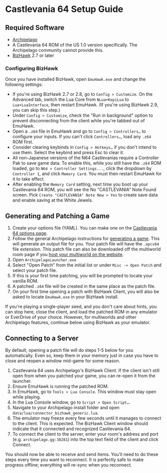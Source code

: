 # Castlevania 64 Setup Guide

## Required Software

- [Archipelago](https://github.com/ArchipelagoMW/Archipelago/releases)
- A Castlevania 64 ROM of the US 1.0 version specifically. The Archipelago community cannot provide this.
- [BizHawk](https://tasvideos.org/BizHawk/ReleaseHistory) 2.7 or later

### Configuring BizHawk

Once you have installed BizHawk, open `EmuHawk.exe` and change the following settings:

- If you're using BizHawk 2.7 or 2.8, go to `Config > Customize`. On the Advanced tab, switch the Lua Core from
`NLua+KopiLua` to `Lua+LuaInterface`, then restart EmuHawk. (If you're using BizHawk 2.9, you can skip this step.)
- Under `Config > Customize`, check the "Run in background" option to prevent disconnecting from the client while you're
tabbed out of EmuHawk.
- Open a `.z64` file in EmuHawk and go to `Config > Controllers…` to configure your inputs. If you can't click
`Controllers…`, load any `.z64` ROM first.
- Consider clearing keybinds in `Config > Hotkeys…` if you don't intend to use them. Select the keybind and press Esc to
clear it.
- All non-Japanese versions of the N64 Castlevanias require a Controller Pak to save game data. To enable this, while
you still have the `.z64` ROM loaded, go to `N64 > Controller Settings...`, click the dropdown by `Controller 1`, and
click `Memory Card`. You must then restart EmuHawk for it to take effect.
- After enabling the `Memory Card` setting, next time you boot up your Castlevania 64 ROM, you will see the 
No "CASTLEVANIA" Note Found screen. Pick `Create "CASTLEVANIA" Note Now > Yes` to create save data and enable saving at
the White Jewels.


## Generating and Patching a Game

1. Create your options file (YAML). You can make one on the
[Castlevania 64 options page](../../../games/Castlevania%2064/player-options).
2. Follow the general Archipelago instructions for [generating a game](../../Archipelago/setup/en#generating-a-game).
This will generate an output file for you. Your patch file will have the `.apcv64` file extension.
This patch file can also be downloaded off the multiworld room page if you [host your multiworld on the website](../../Archipelago/setup#hosting-on-the-website).
3. Open `ArchipelagoLauncher.exe`
4. Select "Open Patch" from the initial list or under `Misc -> Open Patch` and select your patch file.
5. If this is your first time patching, you will be prompted to locate your vanilla ROM.
6. A patched `.z64` file will be created in the same place as the patch file.
7. On your first time opening a patch with BizHawk Client, you will also be asked to locate `EmuHawk.exe` in your
BizHawk install.

If you're playing a single-player seed, and you don't care about hints, you can stop here, close the client, and load
the patched ROM in any emulator or EverDrive of your choice. However, for multiworlds and other Archipelago features,
continue below using BizHawk as your emulator.

## Connecting to a Server

By default, opening a patch file will do steps 1-5 below for you automatically. Even so, keep them in your memory just
in case you have to close and reopen a window mid-game for some reason.

1. Castlevania 64 uses Archipelago's BizHawk Client. If the client isn't still open from when you patched your game,
you can re-open it from the launcher.
2. Ensure EmuHawk is running the patched ROM.
3. In EmuHawk, go to `Tools > Lua Console`. This window must stay open while playing.
4. In the Lua Console window, go to `Script > Open Script…`.
5. Navigate to your Archipelago install folder and open `data/lua/connector_bizhawk_generic.lua`.
6. The emulator may freeze every few seconds until it manages to connect to the client. This is expected. The BizHawk
Client window should indicate that it connected and recognized Castlevania 64.
7. To connect the client to the server, enter your room's address and port (e.g. `archipelago.gg:38281`) into the
top text field of the client and click Connect.

You should now be able to receive and send items. You'll need to do these steps every time you want to reconnect. It is
perfectly safe to make progress offline; everything will re-sync when you reconnect.
